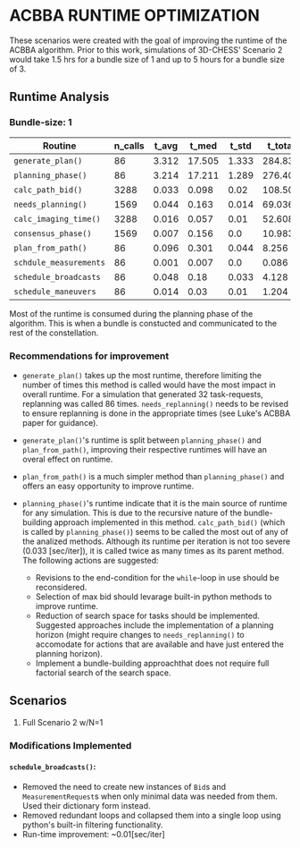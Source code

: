 # ACBBA RUNTIME OPTIMIZATION
These scenarios were created with the goal of improving the runtime of the ACBBA algorithm. Prior to this work, simulations of 3D-CHESS' Scenario 2 would take 1.5 hrs for a bundle size of 1 and up to 5 hours for a bundle size of 3.

## Runtime Analysis

### Bundle-size: 1
|  Routine              | n_calls | t_avg | t_med | t_std | t_total |
|-----------------------|---------|-------|-------|-------|---------|
| `generate_plan()`     | 86      | 3.312 | 17.505| 1.333 | 284.832 |
| `planning_phase()`    | 86      | 3.214 | 17.211| 1.289 | 276.404 | 
| `calc_path_bid()`     | 3288    | 0.033 | 0.098 | 0.02  | 108.504 |
| `needs_planning()`    | 1569    | 0.044 | 0.163 | 0.014 | 69.036  |
| `calc_imaging_time()` | 3288    | 0.016 | 0.057 | 0.01  | 52.608  |
| `consensus_phase()`   | 1569    | 0.007 | 0.156 | 0.0   | 10.983  |
| `plan_from_path()`    | 86      | 0.096 | 0.301 | 0.044 | 8.256   |
| `schdule_measurements`| 86      | 0.001 | 0.007 | 0.0   | 0.086   |
| `schedule_broadcasts` | 86      | 0.048 | 0.18  | 0.033 | 4.128   |
| `schedule_maneuvers`  | 86      | 0.014 | 0.03  | 0.01  | 1.204   |

Most of the runtime is consumed during the planning phase of the algorithm. This is when a bundle is constucted and communicated to the rest of the constellation. 

### Recommendations for improvement
- `generate_plan()` takes up the most runtime, therefore limiting the number of times this method is called would have the most impact in overall runtime. For a simulation that generated 32 task-requests, replanning was called 86 times. `needs_replanning()` needs to be revised to ensure replanning is done in the appropriate times (see Luke's ACBBA paper for guidance).

- `generate_plan()`'s runtime is split between `planning_phase()` and `plan_from_path()`, improving their respective runtimes will have an overal effect on runtime.

- `plan_from_path()` is a much simpler method than `planning_phase()` and offers an easy opportunity to improve runtime. 

- `planning_phase()`'s runtime indicate that it is the main source of runtime for any simulation. This is due to the recursive nature of the bundle-building approach implemented in this method. `calc_path_bid()` (which is called by `planning_phase()`) seems to be called the most out of any of the analized methods. Although its runtime per iteration is not too severe (0.033 [sec/iter]), it is called twice as many times as its parent method. The following actions are suggested:
    - Revisions to the end-condition for the `while`-loop in use should be reconsidered.
    - Selection of max bid should levarage built-in python methods to improve runtime.
    - Reduction of search space for tasks should be implemented. Suggested approaches include the implementation of a planning horizon (might require changes to `needs_replanning()` to accomodate for actions that are available and have just entered the planning horizon).
    - Implement a bundle-building approachthat does not require full factorial search of the search space.


## Scenarios

1) Full Scenario 2 w/N=1 

### Modifications Implemented
#### `schedule_broadcasts()`: 
- Removed the need to create new instances of `Bid`s and `MeasurementRequest`s when only minimal data was needed from them. Used their dictionary form instead. 
- Removed redundant loops and collapsed them into a single loop using python's built-in filtering functionality.
- Run-time improvement: ~0.01[sec/iter]

